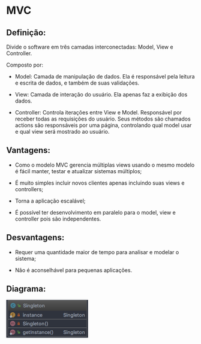 # MVC

## Definição:

Divide o software em três camadas interconectadas: Model, View e Controller.

Composto por:

* Model: 
Camada de manipulação de dados. Ela é responsável pela leitura e escrita de dados, e 
também de suas validações.

* View: 
Camada de interação do usuário. Ela apenas faz a  exibição dos dados.


* Controller: 
Controla iterações entre View e Model. Responsável por receber todas as requisições do 
usuário. Seus métodos são chamados actions são responsáveis por uma página, controlando 
qual model usar e qual view será mostrado ao usuário.

## Vantagens:

* Como o modelo MVC gerencia múltiplas views usando o mesmo modelo é fácil 
manter, testar e atualizar sistemas múltiplos;

* É muito simples incluir novos clientes apenas incluindo suas views e controllers;

* Torna a aplicação escalável;

* É possível ter desenvolvimento em paralelo para o model, view e controller 
pois são independentes.

## Desvantagens:

* Requer uma quantidade maior de tempo para analisar e modelar o sistema;

* Não é aconselhável para pequenas aplicações.

## Diagrama:

![alt text](../imgs/001.png)
